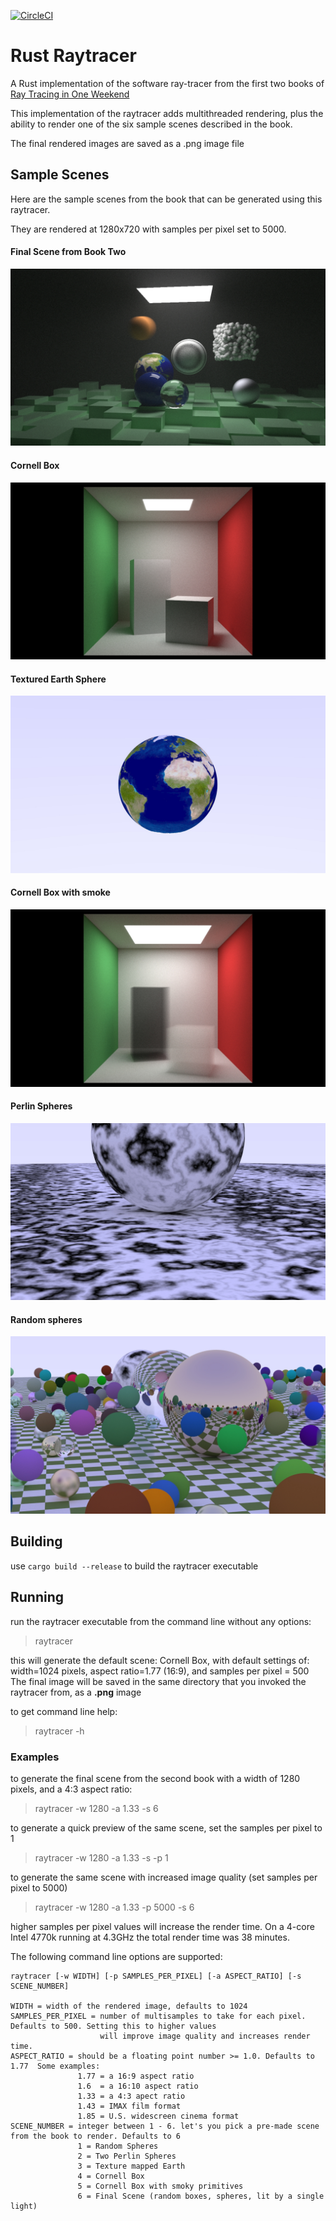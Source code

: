 [![CircleCI](https://circleci.com/gh/strohs/raytracer.svg?style=shield)](https://circleci.com/gh/strohs/raytracer)

# Rust Raytracer
A Rust implementation of the software ray-tracer from the first two books of [Ray Tracing in One Weekend](https://raytracing.github.io/)

This implementation of the raytracer adds multithreaded rendering, plus the ability to render one of the six sample scenes described in the book.

The final rendered images are saved as a .png image file

## Sample Scenes
Here are the sample scenes from the book that can be generated using this raytracer.

They are rendered at 1280x720 with samples per pixel set to 5000.

#### Final Scene from Book Two

![final book scene](images/final_scene.jpg)


#### Cornell Box

![Cornell Box](images/cornell_box.jpg)


#### Textured Earth Sphere

![earth sphere](images/earth_sphere.jpg)


#### Cornell Box with smoke

![Cornell Smoke Boxes](images/smoke_boxes.jpg)


#### Perlin Spheres

![Perlin Sphere](images/perlin_spheres.jpg)


#### Random spheres

![Random Spheres](images/random_spheres.jpg)


## Building
use `cargo build --release` to build the raytracer executable

## Running
run the raytracer executable from the command line without any options:
> raytracer

this will generate the default scene: Cornell Box, with default settings of: width=1024 pixels, 
aspect ratio=1.77 (16:9), and samples per pixel = 500
The final image will be saved in the same directory that you invoked the raytracer from, as a **.png** image


to get command line help:
> raytracer -h


### Examples
to generate the final scene from the second book with a width of 1280 pixels, and a 4:3 aspect ratio:
> raytracer -w 1280 -a 1.33 -s 6                                                                                     

to generate a quick preview of the same scene, set the samples per pixel to 1
> raytracer -w 1280 -a 1.33 -s -p 1

to generate the same scene with increased image quality (set samples per pixel to 5000)
> raytracer -w 1280 -a 1.33 -p 5000 -s 6

higher samples per pixel values will increase the render time. On a 4-core Intel 4770k running at 4.3GHz 
the total render time was 38 minutes.
  

The following command line options are supported:
```
raytracer [-w WIDTH] [-p SAMPLES_PER_PIXEL] [-a ASPECT_RATIO] [-s SCENE_NUMBER]

WIDTH = width of the rendered image, defaults to 1024
SAMPLES_PER_PIXEL = number of multisamples to take for each pixel. Defaults to 500. Setting this to higher values
                    will improve image quality and increases render time.
ASPECT_RATIO = should be a floating point number >= 1.0. Defaults to 1.77  Some examples:
               1.77 = a 16:9 aspect ratio
               1.6  = a 16:10 aspect ratio
               1.33 = a 4:3 apect ratio
               1.43 = IMAX film format
               1.85 = U.S. widescreen cinema format
SCENE_NUMBER = integer between 1 - 6. let's you pick a pre-made scene from the book to render. Defaults to 6
               1 = Random Spheres
               2 = Two Perlin Spheres
               3 = Texture mapped Earth
               4 = Cornell Box
               5 = Cornell Box with smoky primitives
               6 = Final Scene (random boxes, spheres, lit by a single light)
```